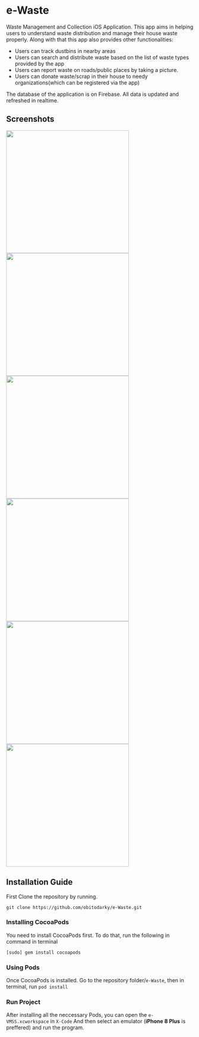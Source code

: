 # e-Waste
Waste Management and Collection iOS Application. This app aims in helping users to understand waste distribution and manage their house waste properly. Along with that this app also provides other functionalities: 

- Users can track dustbins in nearby areas
- Users can search and distribute waste based on the list of waste types provided by the app
- Users can report waste on roads/public places by taking a picture.
- Users can donate waste/scrap in their house to needy organizations(which can be registered via the app)

The database of the application is on Firebase. All data is updated and refreshed in realtime.

## Screenshots

<img src="https://github.com/obitodarky/e-Waste/blob/master/images/login.png" width="330"></img>
<img src="https://github.com/obitodarky/e-Waste/blob/master/images/google.png" width="330"></img>
<img src="https://github.com/obitodarky/e-Waste/blob/master/images/menu.png" width="330"></img>
<img src="https://github.com/obitodarky/e-Waste/blob/master/images/map.png" width="330"></img>
<img src="https://github.com/obitodarky/e-Waste/blob/master/images/wastes.png" width="330"></img>
<img src="https://github.com/obitodarky/e-Waste/blob/master/images/feedback.png" width="330"></img>

## Installation Guide
First Clone the repository by running.
```
git clone https://github.com/obitodarky/e-Waste.git
```

### Installing CocoaPods
You need to install CocoaPods first. To do that, run the following in command in terminal 
```
[sudo] gem install cocoapods
```

### Using Pods
Once CocoaPods is installed. Go to the repository folder/`e-Waste`, then in terminal, run `pod install`

### Run Project
After installing all the neccessary Pods, you can open the `e-VMSS.xcworkspace` in `X-Code` And then select an emulator (**iPhone 8 Plus** is preffered) and run the program.
